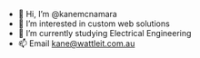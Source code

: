 - 👋 Hi, I’m @kanemcnamara
- 👀 I’m interested in custom web solutions
- 🌱 I’m currently studying Electrical Engineering
- 📫 Email kane@wattleit.com.au

<!---
kanemcnamara/kanemcnamara is a ✨ special ✨ repository because its `README.md` (this file) appears on your GitHub profile.
You can click the Preview link to take a look at your changes.
--->

